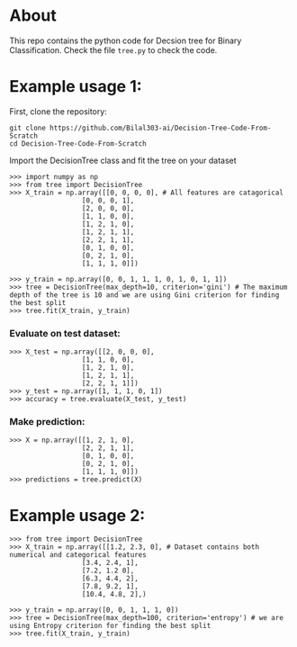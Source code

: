 # About
This repo contains the python code for Decsion tree for Binary Classification. Check the file <code>tree.py</code> to check the code.
# Example usage 1:
First, clone the repository:
```
git clone https://github.com/Bilal303-ai/Decision-Tree-Code-From-Scratch
cd Decision-Tree-Code-From-Scratch
```
Import the DecisionTree class and fit the tree on your dataset
```
>>> import numpy as np
>>> from tree import DecisionTree
>>> X_train = np.array([[0, 0, 0, 0], # All features are catagorical
                  [0, 0, 0, 1],
                  [2, 0, 0, 0],
                  [1, 1, 0, 0],
                  [1, 2, 1, 0],
                  [1, 2, 1, 1],
                  [2, 2, 1, 1],
                  [0, 1, 0, 0],
                  [0, 2, 1, 0],
                  [1, 1, 1, 0]])

>>> y_train = np.array([0, 0, 1, 1, 1, 0, 1, 0, 1, 1])
>>> tree = DecisionTree(max_depth=10, criterion='gini') # The maximum depth of the tree is 10 and we are using Gini criterion for finding the best split
>>> tree.fit(X_train, y_train)
```
### Evaluate on test dataset:
```
>>> X_test = np.array([[2, 0, 0, 0],
                  [1, 1, 0, 0],
                  [1, 2, 1, 0],
                  [1, 2, 1, 1],
                  [2, 2, 1, 1]])
>>> y_test = np.array([1, 1, 1, 0, 1])
>>> accuracy = tree.evaluate(X_test, y_test)
```
### Make prediction:
```
>>> X = np.array([[1, 2, 1, 0],
                  [2, 2, 1, 1],
                  [0, 1, 0, 0],
                  [0, 2, 1, 0],
                  [1, 1, 1, 0]])
>>> predictions = tree.predict(X)
```
# Example usage 2:
```
>>> from tree import DecisionTree
>>> X_train = np.array([[1.2, 2.3, 0], # Dataset contains both numerical and categorical features
                  [3.4, 2.4, 1],
                  [7.2, 1.2 0],
                  [6.3, 4.4, 2],
                  [7.8, 9.2, 1],
                  [10.4, 4.8, 2],)

>>> y_train = np.array([0, 0, 1, 1, 1, 0])
>>> tree = DecisionTree(max_depth=100, criterion='entropy') # we are using Entropy criterion for finding the best split
>>> tree.fit(X_train, y_train)
```

